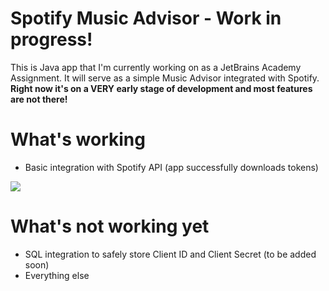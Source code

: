 # Spotify Music Advisor - Work in progress!

This is Java app that I'm currently working on as a JetBrains Academy Assignment. It will serve as a simple Music Advisor integrated with Spotify.
**Right now it's on a VERY early stage of development and most features are not there!**

# What's working

- Basic integration with Spotify API (app successfully downloads tokens)

![](https://i.imgur.com/f9ZGP6J.png)

# What's not working yet

- SQL integration to safely store Client ID and Client Secret (to be added soon)
- Everything else
